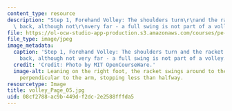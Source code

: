```yaml
---
content_type: resource
description: "Step 1, Forehand Volley: The shoulders turn\r\nand the racket is brought\
  \ back, although not\r\nvery far - a full swing is not part of a volley."
file: https://ol-ocw-studio-app-production.s3.amazonaws.com/courses/pe-710-tennis-spring-2007/08cf2788ac9b449df2dc2e2588fffda5_volley_Page_05.jpg
file_type: image/jpeg
image_metadata:
  caption: 'Step 1, Forehand Volley: The shoulders turn and the racket is brought
    back, although not very far - a full swing is not part of a volley.'
  credit: 'Credit: Photo by MIT OpenCourseWare.'
  image-alt: Leaning on the right foot, the racket swings around to the back, staying
    perpendicular to the arm, stopping less than halfway.
resourcetype: Image
title: volley_Page_05.jpg
uid: 08cf2788-ac9b-449d-f2dc-2e2588fffda5
---
```

